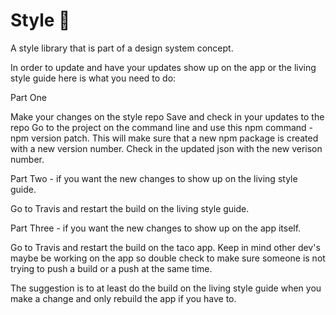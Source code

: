 # Style 🕺



A style library that is part of a design system concept.

In order to update and have your updates show up on the app or the living style guide here is what you need to do:

Part One

Make your changes on the style repo
Save and check in your updates to the repo
Go to the project on the command line and use this npm command - npm version patch. This will make sure that a new npm package is created with a new version number.
Check in the updated json with the new verison number.

Part Two - if you want the new changes to show up on the living style guide.

Go to Travis and restart the build on the living style guide.

Part Three - if you want the new changes to show up on the app itself.

Go to Travis and restart the build on the taco app. Keep in mind other dev's maybe be working on the app so double check to make sure someone is not trying to push a build or a push at the same time.

The suggestion is to at least do the build on the living style guide when you make a change and only rebuild the app if you have to.

